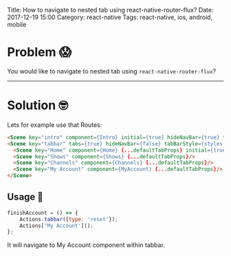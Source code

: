 Title: How to navigate to nested tab using react-native-router-flux?
Date: 2017-12-19 15:00
Category: react-native
Tags: react-native, ios, android, mobile 

# Problem 😱

You would like to navigate to nested tab using `react-native-router-flux`?

---

# Solution 🤓

Lets for example use that Routes:

```html
<Scene key="intro" component={Intro} initial={true} hideNavBar={true} title="PythonicNinja"/>
<Scene key="tabbar" tabs={true} hideNavBar={false} tabBarStyle={styles.navigationTabBar} hideBackImage={true}>
  <Scene key="Home" component={Home} {...defaultTabProps} initial={true}/>
  <Scene key="Shows" component={Shows} {...defaultTabProps}/>
  <Scene key="Channels" component={Channels} {...defaultTabProps}/>
  <Scene key="My Account" component={MyAccount} {...defaultTabProps}/>
</Scene>
```

## Usage 📱

```javascript
finishAccount = () => {
    Actions.tabbar({type: 'reset'});
    Actions['My Account']();
};
```

It will navigate to My Account component within tabbar.
